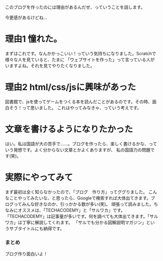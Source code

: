 ﻿---
layout: post
author: 日記
---
このブログを作ったのには理由があるんだぜ、っていうことを話します。<!--more-->

今更感があるけどね…

# 理由1 憧れた。

まずはこれです。なんかかっこいい！っていう気持ちになりました。Scratchで様々な人を見ていると、たまに
「ウェブサイトを作った」って言っている人がいますよね。それを見てやりたくなりました。

# 理由2 html/css/jsに興味があった

図書館で、jsを使ってゲームをつくる本を読んだことがあるのです。その時、面白そう！って思いました。
これはやってみなきゃ、っていう考えです。

# 文章を書けるようになりたかった

はい。私は国語が大の苦手で……。ブログを作ったら、楽しく書けるかな、っていう発想です。よく分からない文章とかよくありますが、
私の国語力の問題です(笑)。

# 実際にやってみて

まず最初は全く知らなかったので、「ブログ　作り方」ってググりました。
こんなことやってみたいな、と思ったら、Googleで検索すれば大体出てきます。ブログってみんな好きなのか、引っかかる数が多い(笑)。
頑張って読みました。ちなみにオススメは、「TECHACODEMY」と「サルワカ」です。
「TECHACODEMY」は記事量が多いです。何を調べても大体出てきます。「サルワカ」は丁寧に解説してくれます。
「サルでも分かる図解説明マガジン」というサブタイトルにも納得です。

### まとめ

ブログ作り面白いよ！